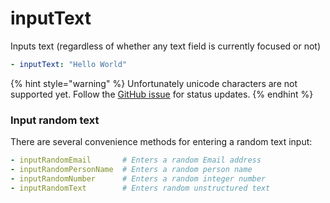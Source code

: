 # inputText

Inputs text (regardless of whether any text field is currently focused or not)

```yaml
- inputText: "Hello World"
```

{% hint style="warning" %}
Unfortunately unicode characters are not supported yet. Follow the [GitHub issue](https://github.com/mobile-dev-inc/maestro/issues/146) for status updates.
{% endhint %}

### Input random text

There are several convenience methods for entering a random text input:

```yaml
- inputRandomEmail       # Enters a random Email address
- inputRandomPersonName  # Enters a random person name
- inputRandomNumber      # Enters a random integer number
- inputRandomText        # Enters random unstructured text
```
